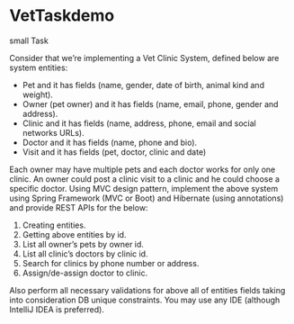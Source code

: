 # VetTaskdemo
small Task

Consider that we’re implementing a Vet Clinic System, defined below are system entities:

- Pet and it has fields (name, gender, date of birth, animal kind and weight).
- Owner (pet owner) and it has fields (name, email, phone, gender and address).
- Clinic and it has fields (name, address, phone, email and social networks URLs).
- Doctor and it has fields (name, phone and bio).
- Visit and it has fields (pet, doctor, clinic and date)

Each owner may have multiple pets and each doctor works for only one clinic.
An owner could post a clinic visit to a clinic and he could choose a specific doctor.
Using MVC design pattern, implement the above system using Spring Framework (MVC or Boot) 
and Hibernate (using annotations) and provide REST APIs for the below:

1.	Creating entities. 
2.	Getting above entities by id. 
3.	List all owner’s pets by owner id. 
4.	List all clinic’s doctors by clinic id.
5.	Search for clinics by phone number or address.
6.	Assign/de-assign doctor to clinic.

Also perform all necessary validations for above all of entities fields taking into consideration DB unique constraints. 
You may use any IDE (although IntelliJ IDEA is preferred).
